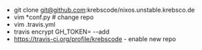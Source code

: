 
- git clone git@github.com:krebscode/nixos.unstable.krebsco.de
- vim *conf.py # change repo
- vim .travis.yml
- travis encrypt GH_TOKEN= --add
- https://travis-ci.org/profile/krebscode - enable new repo

